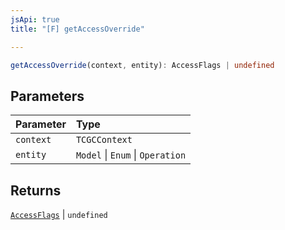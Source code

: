 ```yaml
---
jsApi: true
title: "[F] getAccessOverride"

---
```

```ts
getAccessOverride(context, entity): AccessFlags | undefined
```

## Parameters

| Parameter | Type |
| :------ | :------ |
| `context` | `TCGCContext` |
| `entity` | `Model` \| `Enum` \| `Operation` |

## Returns

[`AccessFlags`](../type-aliases/AccessFlags.md) \| `undefined`
